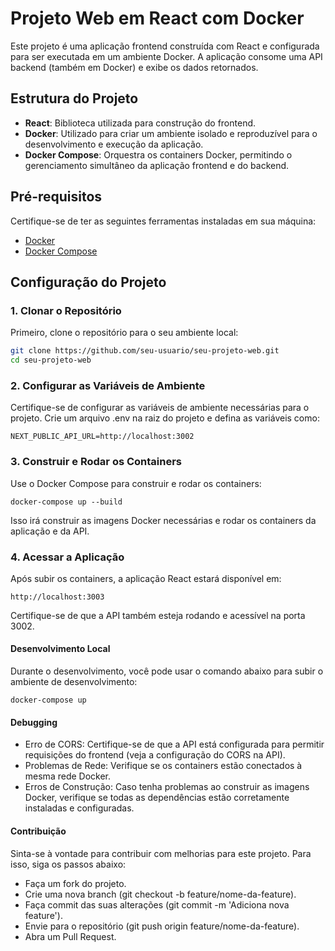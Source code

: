 # Projeto Web em React com Docker

Este projeto é uma aplicação frontend construída com React e configurada para ser executada em um ambiente Docker. A aplicação consome uma API backend (também em Docker) e exibe os dados retornados.

## Estrutura do Projeto

- **React**: Biblioteca utilizada para construção do frontend.
- **Docker**: Utilizado para criar um ambiente isolado e reproduzível para o desenvolvimento e execução da aplicação.
- **Docker Compose**: Orquestra os containers Docker, permitindo o gerenciamento simultâneo da aplicação frontend e do backend.

## Pré-requisitos

Certifique-se de ter as seguintes ferramentas instaladas em sua máquina:

- [Docker](https://docs.docker.com/get-docker/)
- [Docker Compose](https://docs.docker.com/compose/install/)

## Configuração do Projeto

### 1. Clonar o Repositório

Primeiro, clone o repositório para o seu ambiente local:

```bash
git clone https://github.com/seu-usuario/seu-projeto-web.git
cd seu-projeto-web
```

### 2. Configurar as Variáveis de Ambiente
Certifique-se de configurar as variáveis de ambiente necessárias para o projeto. Crie um arquivo .env na raiz do projeto e defina as variáveis como:

```
NEXT_PUBLIC_API_URL=http://localhost:3002
```

### 3. Construir e Rodar os Containers
Use o Docker Compose para construir e rodar os containers:

```
docker-compose up --build
```

Isso irá construir as imagens Docker necessárias e rodar os containers da aplicação e da API.

### 4. Acessar a Aplicação
Após subir os containers, a aplicação React estará disponível em:

```
http://localhost:3003
```

Certifique-se de que a API também esteja rodando e acessível na porta 3002.




#### Desenvolvimento Local
Durante o desenvolvimento, você pode usar o comando abaixo para subir o ambiente de desenvolvimento:

```
docker-compose up
```


#### Debugging
- Erro de CORS: Certifique-se de que a API está configurada para permitir requisições do frontend (veja a configuração do CORS na API).
- Problemas de Rede: Verifique se os containers estão conectados à mesma rede Docker.
- Erros de Construção: Caso tenha problemas ao construir as imagens Docker, verifique se todas as dependências estão corretamente instaladas e configuradas.


#### Contribuição
Sinta-se à vontade para contribuir com melhorias para este projeto. Para isso, siga os passos abaixo:

- Faça um fork do projeto.
- Crie uma nova branch (git checkout -b feature/nome-da-feature).
- Faça commit das suas alterações (git commit -m 'Adiciona nova feature').
- Envie para o repositório (git push origin feature/nome-da-feature).
- Abra um Pull Request.